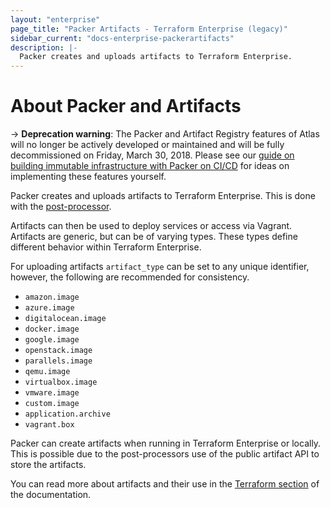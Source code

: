 ```yaml
---
layout: "enterprise"
page_title: "Packer Artifacts - Terraform Enterprise (legacy)"
sidebar_current: "docs-enterprise-packerartifacts"
description: |-
  Packer creates and uploads artifacts to Terraform Enterprise.
---
```


# About Packer and Artifacts

-> **Deprecation warning**:  The Packer and Artifact Registry features of Atlas will no longer be actively developed or maintained and will be fully decommissioned on Friday, March 30, 2018. Please see our [guide on building immutable infrastructure with Packer on CI/CD](https://www.packer.io/guides/packer-on-cicd/) for ideas on implementing these features yourself.

Packer creates and uploads artifacts to Terraform Enterprise. This is done
with the [post-processor](https://packer.io/docs/post-processors/atlas.html).

Artifacts can then be used to deploy services or access via Vagrant. Artifacts
are generic, but can be of varying types. These types define different behavior
within Terraform Enterprise.

For uploading artifacts `artifact_type` can be set to any unique identifier,
however, the following are recommended for consistency.

- `amazon.image`
- `azure.image`
- `digitalocean.image`
- `docker.image`
- `google.image`
- `openstack.image`
- `parallels.image`
- `qemu.image`
- `virtualbox.image`
- `vmware.image`
- `custom.image`
- `application.archive`
- `vagrant.box`

Packer can create artifacts when running in Terraform Enterprise or locally.
This is possible due to the post-processors use of the public artifact API to
store the artifacts.

You can read more about artifacts and their use in the
[Terraform section](/docs/enterprise-legacy/) of the documentation.
